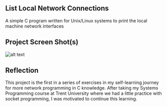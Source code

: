 ## List Local Network Connections

A simple C program written for Unix/Linux systems to print the local machine network interfaces

## Project Screen Shot(s)

![alt text](https://github.com/billvanleeuwen424/1.listNetworkAddrs/blob/image/screenshot.png)

## Reflection

This project is the first in a series of exercises in my self-learning journey for more network programming in C knowledge.
After taking my Systems Programming course at Trent University where we had a little practice with socket programming, I was motivated to continue this learning.

